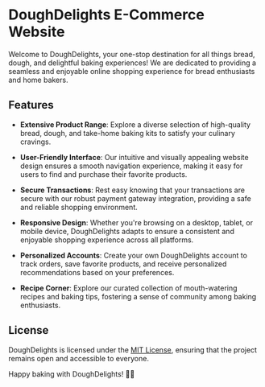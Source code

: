 # DoughDelights E-Commerce Website

Welcome to DoughDelights, your one-stop destination for all things bread, dough, and delightful baking experiences! We are dedicated to providing a seamless and enjoyable online shopping experience for bread enthusiasts and home bakers.

## Features

- **Extensive Product Range**: Explore a diverse selection of high-quality bread, dough, and take-home baking kits to satisfy your culinary cravings.
  
- **User-Friendly Interface**: Our intuitive and visually appealing website design ensures a smooth navigation experience, making it easy for users to find and purchase their favorite products.

- **Secure Transactions**: Rest easy knowing that your transactions are secure with our robust payment gateway integration, providing a safe and reliable shopping environment.

- **Responsive Design**: Whether you're browsing on a desktop, tablet, or mobile device, DoughDelights adapts to ensure a consistent and enjoyable shopping experience across all platforms.

- **Personalized Accounts**: Create your own DoughDelights account to track orders, save favorite products, and receive personalized recommendations based on your preferences.

- **Recipe Corner**: Explore our curated collection of mouth-watering recipes and baking tips, fostering a sense of community among baking enthusiasts.

## License

DoughDelights is licensed under the [MIT License](LICENSE), ensuring that the project remains open and accessible to everyone.

Happy baking with DoughDelights! 🍞✨
